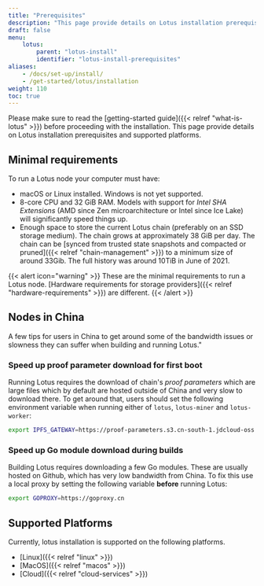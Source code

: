 ```yaml
---
title: "Prerequisites"
description: "This page provide details on Lotus installation prerequisites and supported platforms."
draft: false
menu:
    lotus:
        parent: "lotus-install"
        identifier: "lotus-install-prerequisites"
aliases:
    - /docs/set-up/install/
    - /get-started/lotus/installation
weight: 110
toc: true
---
```


Please make sure to read the [getting-started guide]({{< relref "what-is-lotus" >}}) before proceeding with the installation.
This page provide details on Lotus installation prerequisites and supported platforms.

## Minimal requirements

To run a Lotus node your computer must have:

- macOS or Linux installed. Windows is not yet supported.
- 8-core CPU and 32 GiB RAM. Models with support for _Intel SHA Extensions_ (AMD since Zen microarchitecture or Intel since Ice Lake) will significantly speed things up.
- Enough space to store the current Lotus chain (preferably on an SSD storage medium). The chain grows at approximately 38 GiB per day. The chain can be [synced from trusted state snapshots and compacted or pruned]({{< relref "chain-management" >}}) to a minimum size of around 33Gib.  The full history was around 10TiB in June of 2021.

{{< alert icon="warning" >}}
These are the minimal requirements to run a Lotus node. [Hardware requirements for storage providers]({{< relref "hardware-requirements" >}}) are different.
{{< /alert >}}

## Nodes in China

A few tips for users in China to get around some of the bandwidth issues or slowness they can suffer when building and running Lotus."

### Speed up proof parameter download for first boot

Running Lotus requires the download of chain's _proof parameters_ which are large files which by default are hosted outside of China and very slow to download there. To get around that, users should set the following environment variable when running either of `lotus`, `lotus-miner` and `lotus-worker`:

```sh
export IPFS_GATEWAY=https://proof-parameters.s3.cn-south-1.jdcloud-oss.com/ipfs/
```

### Speed up Go module download during builds

Building Lotus requires downloading a few Go modules. These are usually hosted on Github, which has very low bandwidth from China. To fix this use a local proxy by setting the following variable **before** running Lotus:

```sh
export GOPROXY=https://goproxy.cn
```

## Supported Platforms

Currently, lotus installation is supported on the following platforms.

- [Linux]({{< relref "linux" >}})
- [MacOS]({{< relref "macos" >}})
- [Cloud]({{< relref "cloud-services" >}})
